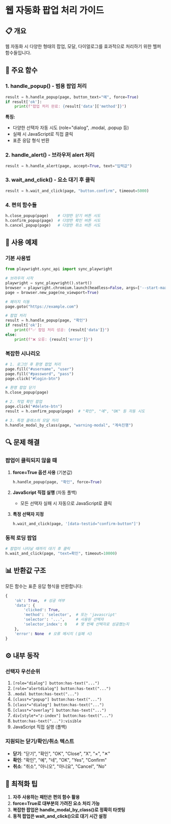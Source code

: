 # 웹 자동화 팝업 처리 가이드

## 📋 개요
웹 자동화 시 다양한 형태의 팝업, 모달, 다이얼로그를 효과적으로 처리하기 위한 헬퍼 함수들입니다.

## 🔧 주요 함수

### 1. handle_popup() - 범용 팝업 처리
```python
result = h.handle_popup(page, button_text="예", force=True)
if result['ok']:
    print(f"팝업 처리 완료: {result['data']['method']}")
```

**특징:**
- 다양한 선택자 자동 시도 (role="dialog", .modal, .popup 등)
- 실패 시 JavaScript로 직접 클릭
- 표준 응답 형식 반환

### 2. handle_alert() - 브라우저 alert 처리
```python
result = h.handle_alert(page, accept=True, text="입력값")
```

### 3. wait_and_click() - 요소 대기 후 클릭
```python
result = h.wait_and_click(page, "button.confirm", timeout=5000)
```

### 4. 편의 함수들
```python
h.close_popup(page)    # 다양한 닫기 버튼 시도
h.confirm_popup(page)  # 다양한 확인 버튼 시도
h.cancel_popup(page)   # 다양한 취소 버튼 시도
```

## 🎯 사용 예제

### 기본 사용법
```python
from playwright.sync_api import sync_playwright

# 브라우저 시작
playwright = sync_playwright().start()
browser = playwright.chromium.launch(headless=False, args=['--start-maximized'])
page = browser.new_page(no_viewport=True)

# 페이지 이동
page.goto("https://example.com")

# 팝업 처리
result = h.handle_popup(page, "확인")
if result['ok']:
    print(f"✅ 팝업 처리 성공: {result['data']}")
else:
    print(f"❌ 오류: {result['error']}")
```

### 복잡한 시나리오
```python
# 1. 로그인 후 환영 팝업 처리
page.fill("#username", "user")
page.fill("#password", "pass")
page.click("#login-btn")

# 환영 팝업 닫기
h.close_popup(page)

# 2. 작업 확인 팝업
page.click("#delete-btn")
result = h.confirm_popup(page)  # "확인", "예", "OK" 등 자동 시도

# 3. 특정 클래스의 모달 처리
h.handle_modal_by_class(page, "warning-modal", "계속진행")
```

## 🔍 문제 해결

### 팝업이 클릭되지 않을 때
1. **force=True 옵션 사용** (기본값)
   ```python
   h.handle_popup(page, "확인", force=True)
   ```

2. **JavaScript 직접 실행** (자동 폴백)
   - 모든 선택자 실패 시 자동으로 JavaScript로 클릭

3. **특정 선택자 지정**
   ```python
   h.wait_and_click(page, '[data-testid="confirm-button"]')
   ```

### 동적 로딩 팝업
```python
# 팝업이 나타날 때까지 대기 후 클릭
h.wait_and_click(page, "text=확인", timeout=10000)
```

## 📊 반환값 구조
모든 함수는 표준 응답 형식을 반환합니다:

```python
{
    'ok': True,  # 성공 여부
    'data': {
        'clicked': True,
        'method': 'selector',  # 또는 'javascript'
        'selector': '...',     # 사용된 선택자
        'selector_index': 0    # 몇 번째 선택자로 성공했는지
    },
    'error': None  # 오류 메시지 (실패 시)
}
```

## ⚙️ 내부 동작

### 선택자 우선순위
1. `[role="dialog"] button:has-text("...")`
2. `[role="alertdialog"] button:has-text("...")`
3. `.modal button:has-text("...")`
4. `[class*="popup"] button:has-text("...")`
5. `[class*="dialog"] button:has-text("...")`
6. `[class*="overlay"] button:has-text("...")`
7. `div[style*="z-index"] button:has-text("...")`
8. `button:has-text("..."):visible`
9. JavaScript 직접 실행 (폴백)

### 지원되는 닫기/확인/취소 텍스트
- **닫기**: "닫기", "확인", "OK", "Close", "X", "×", "✕"
- **확인**: "확인", "예", "네", "OK", "Yes", "Confirm"
- **취소**: "취소", "아니오", "아니요", "Cancel", "No"

## 🚀 최적화 팁
1. **자주 사용하는 패턴은 편의 함수 활용**
2. **force=True로 대부분의 가려진 요소 처리 가능**
3. **복잡한 팝업은 handle_modal_by_class()로 정확히 타겟팅**
4. **동적 팝업은 wait_and_click()으로 대기 시간 설정**
